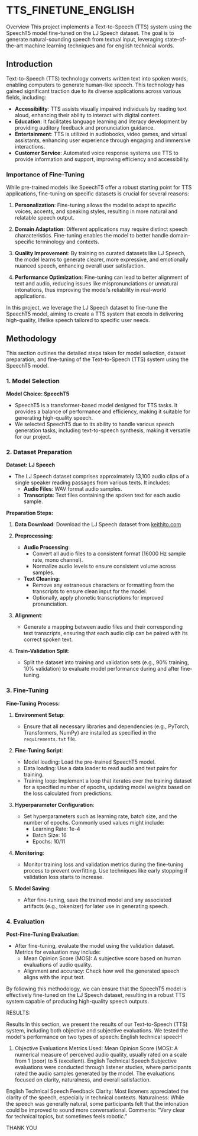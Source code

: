 # TTS_FINETUNE_ENGLISH

Overview
This project implements a Text-to-Speech (TTS) system using the SpeechT5 model fine-tuned on the LJ Speech dataset. The goal is to generate natural-sounding speech from textual input, leveraging state-of-the-art machine learning techniques and for english technical words.
## Introduction

Text-to-Speech (TTS) technology converts written text into spoken words, enabling computers to generate human-like speech. This technology has gained significant traction due to its diverse applications across various fields, including:

- **Accessibility**: TTS assists visually impaired individuals by reading text aloud, enhancing their ability to interact with digital content.
- **Education**: It facilitates language learning and literacy development by providing auditory feedback and pronunciation guidance.
- **Entertainment**: TTS is utilized in audiobooks, video games, and virtual assistants, enhancing user experience through engaging and immersive interactions.
- **Customer Service**: Automated voice response systems use TTS to provide information and support, improving efficiency and accessibility.

### Importance of Fine-Tuning

While pre-trained models like SpeechT5 offer a robust starting point for TTS applications, fine-tuning on specific datasets is crucial for several reasons:

1. **Personalization**: Fine-tuning allows the model to adapt to specific voices, accents, and speaking styles, resulting in more natural and relatable speech output.

2. **Domain Adaptation**: Different applications may require distinct speech characteristics. Fine-tuning enables the model to better handle domain-specific terminology and contexts.

3. **Quality Improvement**: By training on curated datasets like LJ Speech, the model learns to generate clearer, more expressive, and emotionally nuanced speech, enhancing overall user satisfaction.

4. **Performance Optimization**: Fine-tuning can lead to better alignment of text and audio, reducing issues like mispronunciations or unnatural intonations, thus improving the model’s reliability in real-world applications.

In this project, we leverage the LJ Speech dataset to fine-tune the SpeechT5 model, aiming to create a TTS system that excels in delivering high-quality, lifelike speech tailored to specific user needs.


## Methodology

This section outlines the detailed steps taken for model selection, dataset preparation, and fine-tuning of the Text-to-Speech (TTS) system using the SpeechT5 model.

### 1. Model Selection

**Model Choice: SpeechT5**
- SpeechT5 is a transformer-based model designed for TTS tasks. It provides a balance of performance and efficiency, making it suitable for generating high-quality speech.
- We selected SpeechT5 due to its ability to handle various speech generation tasks, including text-to-speech synthesis, making it versatile for our project.

### 2. Dataset Preparation

**Dataset: LJ Speech**
- The LJ Speech dataset comprises approximately 13,100 audio clips of a single speaker reading passages from various texts. It includes:
  - **Audio Files**: WAV format audio samples.
  - **Transcripts**: Text files containing the spoken text for each audio sample.

**Preparation Steps:**
1. **Data Download**: Download the LJ Speech dataset from [keithito.com](https://keithito.com/LJ-Speech-Dataset/) 
   
2. **Preprocessing**:
   - **Audio Processing**:
     - Convert all audio files to a consistent format (16000 Hz sample rate, mono channel).
     - Normalize audio levels to ensure consistent volume across samples.
   - **Text Cleaning**:
     - Remove any extraneous characters or formatting from the transcripts to ensure clean input for the model.
     - Optionally, apply phonetic transcriptions for improved pronunciation.

3. **Alignment**:
   - Generate a mapping between audio files and their corresponding text transcripts, ensuring that each audio clip can be paired with its correct spoken text.

4. **Train-Validation Split**:
   - Split the dataset into training and validation sets (e.g., 90% training, 10% validation) to evaluate model performance during and after fine-tuning.

### 3. Fine-Tuning

**Fine-Tuning Process:**
1. **Environment Setup**:
   - Ensure that all necessary libraries and dependencies (e.g., PyTorch, Transformers, NumPy) are installed as specified in the `requirements.txt` file.

2. **Fine-Tuning Script**:
     - Model loading: Load the pre-trained SpeechT5 model.
     - Data loading: Use a data loader to read audio and text pairs for training.
     - Training loop: Implement a loop that iterates over the training dataset for a specified number of epochs, updating model weights based on the loss calculated from predictions.

3. **Hyperparameter Configuration**:
   - Set hyperparameters such as learning rate, batch size, and the number of epochs. Commonly used values might include:
     - Learning Rate: 1e-4
     - Batch Size: 16
     - Epochs: 10/11

4. **Monitoring**:
   - Monitor training loss and validation metrics during the fine-tuning process to prevent overfitting. Use techniques like early stopping if validation loss starts to increase.

5. **Model Saving**:
   - After fine-tuning, save the trained model and any associated artifacts (e.g., tokenizer) for later use in generating speech.

### 4. Evaluation

**Post-Fine-Tuning Evaluation**:
- After fine-tuning, evaluate the model using the validation dataset. Metrics for evaluation may include:
  - Mean Opinion Score (MOS): A subjective score based on human evaluations of audio quality.
  - Alignment and accuracy: Check how well the generated speech aligns with the input text.

By following this methodology, we can ensure that the SpeechT5 model is effectively fine-tuned on the LJ Speech dataset, resulting in a robust TTS system capable of producing high-quality speech outputs.


RESULTS:

Results
In this section, we present the results of our Text-to-Speech (TTS) system, including both objective and subjective evaluations. We tested the model's performance on two types of speech: English technical speecH

1. Objective Evaluations
Metrics Used: Mean Opinion Score (MOS): A numerical measure of perceived audio quality, usually rated on a scale from 1 (poor) to 5 (excellent).
English Technical Speech
Subjective evaluations were conducted through listener studies, where participants rated the audio samples generated by the model. The evaluations focused on clarity, naturalness, and overall satisfaction.

English Technical Speech Feedback
Clarity: Most listeners appreciated the clarity of the speech, especially in technical contexts.
Naturalness: While the speech was generally natural, some participants felt that the intonation could be improved to sound more conversational.
Comments: “Very clear for technical topics, but sometimes feels robotic.”

THANK YOU
